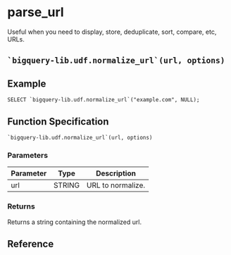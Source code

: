 # parse_url
Useful when you need to display, store, deduplicate, sort, compare, etc, URLs.


## ``` `bigquery-lib.udf.normalize_url`(url, options) ```

## Example
```
SELECT `bigquery-lib.udf.normalize_url`("example.com", NULL);
```


## Function Specification

``` `bigquery-lib.udf.normalize_url`(url, options) ```

### Parameters

Parameter | Type    | Description
--------- | ------- | ---
url       | STRING  | URL to normalize.

### Returns
Returns a string containing the normalized url.


## Reference
